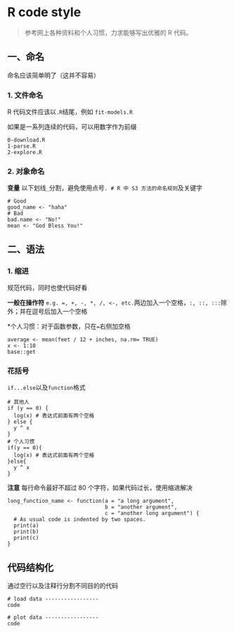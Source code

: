 # R code style
> 参考网上各种资料和个人习惯，力求能够写出优雅的 R 代码。

## 一、命名
命名应该简单明了（这并不容易）

### 1. 文件命名
R 代码文件应该以`.R`结尾，例如 `fit-models.R`

如果是一系列连续的代码，可以用数字作为前缀

```
0-download.R
1-parse.R
2-explore.R
```

### 2. 对象命名
**变量** 以下划线`_`分割，避免使用点号`. # R 中 S3 方法的命名规则`及关键字

```
# Good
good_name <- "haha"
# Bad
bad.name <- "No!"
mean <- "God Bless You!"
```

## 二、语法

### 1. 缩进
规范代码，同时也使代码好看

**一般在操作符** `e.g. =, +, -, *, /, <-, etc.`两边加入一个空格，`:, ::, :::`除外；并在逗号后加入一个空格

*个人习惯：对于函数参数，只在`=`右侧加空格

```
average <- mean(feet / 12 + inches, na.rm= TRUE)
x <- 1:10
base::get
```

### 花括号
`if...else`以及`function`格式

```
# 其他人
if (y == 0) {
  log(x) # 表达式前面有两个空格
} else {
  y ^ x
}
# 个人习惯
if(y == 0){
  log(x) # 表达式前面有两个空格
}else{
  y ^ x
}
```

**注意** 每行命令最好不超过 80 个字符，如果代码过长，使用缩进解决

```
long_function_name <- function(a = "a long argument", 
                               b = "another argument",
                               c = "another long argument") {
  # As usual code is indented by two spaces.
  print(a)
  print(b)
  print(c)
}
```

## 代码结构化
通过空行以及注释行分割不同目的的代码

```
# load data -----------------
code

# plot data -----------------
code
```


